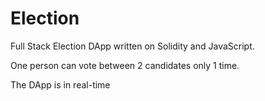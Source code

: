 # Election
Full Stack Election DApp written on Solidity and JavaScript.

One person can vote between 2 candidates only 1 time.

The DApp is in real-time
